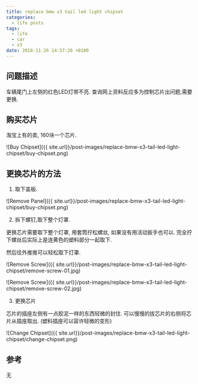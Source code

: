 ```yaml
---
title: replace bmw x3 tail led light chipset 
categories:
  - life posts
tags:
  - life
  - car
  - x3
date: 2018-11-26 14:57:26 +0100
---
```


## 问题描述

车辆尾门上左侧的红色LED灯带不亮. 查询网上资料反应多为控制芯片出问题,需要更换. 

## 购买芯片

淘宝上有的卖, 160块一个芯片. 

![Buy Chipset]({{ site.url}}/post-images/replace-bmw-x3-tail-led-light-chipset/buy-chipset.png)

## 更换芯片的方法

1. 取下盖板. 

![Remove Panel]({{ site.url}}/post-images/replace-bmw-x3-tail-led-light-chipset/buy-chipset.png)

2. 拆下螺钉,取下整个灯罩.

更换芯片需要取下整个灯罩, 用套筒拧松螺丝, 如果没有用活动扳手也可以. 完全拧下螺丝后实际上是连黄色的塑料部分一起取下.

然后往外推推可以轻松取下灯罩.

![Remove Screw]({{ site.url}}/post-images/replace-bmw-x3-tail-led-light-chipset/remove-screw-01.jpg)

![Remove Screw]({{ site.url}}/post-images/replace-bmw-x3-tail-led-light-chipset/remove-screw-02.jpg)

3. 更换芯片

芯片的插座左侧有一点胶泥一样的东西轻微的封住. 可以慢慢的拔芯片的右侧将芯片从插座取出. (塑料插座可以容许轻微的变形)

![Change Chipset]({{ site.url}}/post-images/replace-bmw-x3-tail-led-light-chipset/change-chipset.png)

## 参考

无